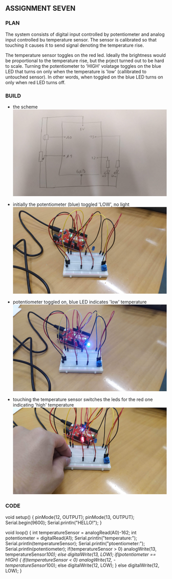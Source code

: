 ## ASSIGNMENT SEVEN

### PLAN

The system consists of digital input controlled by potentiometer and analog input controlled bu temperature sensor. The sensor is calibrated so that touching it causes it to send signal denoting the temperature rise.

The temperature sensor toggles on the red led. Ideally the brightness would be proportional to the temperature rise, but the prject turned out to be hard to scale. Turning the potentiometer to 'HIGH' volatage toggles on the blue LED that turns on only when the temperature is 'low' (callibrated to untouched sensor). In other words, when toggled on the blue LED turns on only when red LED turns off. 


### BUILD

- the scheme\
![](0.jpg)

- initially the potentiometer (blue) toggled 'LOW', no light\
![](1.jpg)

- potentiometer toggled on, blue LED indicates 'low' temperature\
![](2.jpg)

- touching the temperature sensor switches the leds for the red one indicating 'high' temperature\
![](3.jpg)


### CODE

void setup() {
  pinMode(12, OUTPUT);
  pinMode(13, OUTPUT);
  Serial.begin(9600);
  Serial.println("HELLO!");
}

void loop() {
  int temperatureSensor = analogRead(A0)-162;
  int potentiometer = digitalRead(A1);
  Serial.println("temperature:");
  Serial.println(temperatureSensor);
  Serial.println("ptoentiometer:");
  Serial.println(potentiometer);
  if(temperatureSensor > 0) analogWrite(13, temperatureSensor*100);
  else digitalWrite(13, LOW);
  if(potentiometer == HIGH) {
    if(temperatureSensor < 0) analogWrite(12, -temperatureSensor*100);
    else digitalWrite(12, LOW);
  }
  else digitalWrite(12, LOW);
}
